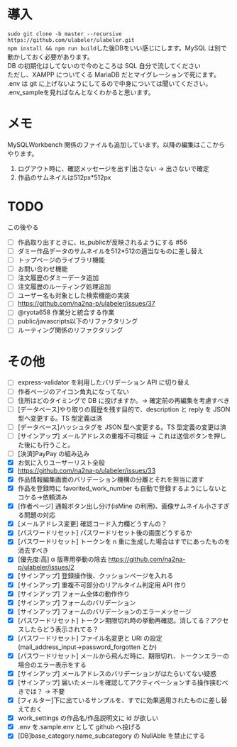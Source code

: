 # 導入
`sudo git clone -b master --recursive https://github.com/ulabeler/ulabeler.git`  
`npm install && npm run build`した後DBをいい感じにします。MySQL は別で動かしておく必要があります。  
 DB の初期化はしてないので今のところは SQL 自分で流してください  
 ただし、XAMPP についてくる MariaDB だとマイグレーションで死にます。  
 .env は git に上げないようにしてるので中身については聞いてください。  
 .env_sampleを見ればなんとなくわかると思います。

# メモ

MySQLWorkbench 関係のファイルも追加しています。以降の編集はここからやります。

1. ログアウト時に、確認メッセージを出す|出さない → 出さないで確定
1. 作品のサムネイルは512px*512px

# TODO

この後やる

- [ ] 作品取り出すときに、is_publicが反映されるようにする #56
- [ ] ダミー作品データのサムネイルを512*512の適当なものに差し替え
- [ ] トップページのライブラリ機能
- [ ] お問い合わせ機能
- [ ] 注文履歴のダミーデータ追加
- [ ] 注文履歴のルーティング処理追加
- [ ] ユーザー名も対象とした検索機能の実装
- [ ] https://github.com/na2na-p/ulabeler/issues/37
- [ ] @ryota658 作業分と統合する作業
- [ ] public/javascripts以下のリファクタリング
- [ ] ルーティング関係のリファクタリング

# その他

- [ ] express-validator を利用したバリデーション API に切り替え
- [ ] 作者ページのアイコン角丸になってない
- [ ] 住所はどのタイミングで DB に投げますか。→ 確定前の再編集を考慮すべき
- [ ] [データベース]やり取りの履歴を残す目的で、description と reply を JSON 型へ変更する。TS 型定義は済
- [ ] [データベース]ハッシュタグを JSON 型へ変更する。TS 型定義の変更は済
- [ ] [サインアップ] メールアドレスの重複不可検証 → これは送信ボタンを押した後にも行うこと。
- [ ] [決済]PayPay の組み込み
- [x] お気に入りユーザーリスト全般
- [x] https://github.com/na2na-p/ulabeler/issues/33
- [x] 作品情報編集画面のバリデーション機構の分離とそれを担当に渡す
- [x] 作品を登録時に favorited_work_number も自動で登録するようにしないとコケる→依頼済み
- [x] [作者ページ] 通報ボタン出し分け(isMine の利用)、画像サムネイル小さすぎる問題の対応
- [x] [メールアドレス変更] 確認コード入力欄どうすんの？
- [x] [パスワードリセット] パスワードリセット後の画面どうするか
- [x] [パスワードリセット] トークンを n 重に生成した場合はすでにあったものを消去すべき
- [x] [優先度:高] α 版専用挙動の除去 https://github.com/na2na-p/ulabeler/issues/2
- [x] [サインアップ] 登録操作後、クッションページを入れる
- [x] [サインアップ] 重複不可部分のリアルタイム判定用 API 作り
- [x] [サインアップ] フォーム全体の動作作り
- [x] [サインアップ] フォームのバリデーション
- [x] [サインアップ] フォームのバリデーションのエラーメッセージ
- [x] [パスワードリセット] トークン期限切れ時の挙動再確認。消してる？アクセスしたらどう表示されてる？
- [x] [パスワードリセット] ファイル名変更と URI の設定(mail_address_input→password_forgotten とか)
- [x] [パスワードリセット] メールから飛んだ時に、期限切れ、トークンエラーの場合のエラー表示をする
- [x] [サインアップ] メールアドレスのバリデーションがはたらいてない疑惑
- [x] [サインアップ] 届いたメールを確認してアクティベーションする操作挟むべきでは？ → 不要
- [x] [フィルター]下に出ているサンプルを、すでに効果適用されたものに差し替えておく
- [x] work_settings の作品名/作品説明文に id が欲しい
- [x] .env を.sample.env として github へ投げる
- [x] [DB]base_category.name_subcategory の NullAble を禁止にする
